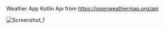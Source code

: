 
Weather App Kotlin
Apı from https://openweathermap.org/api


![Screenshot_1](https://github.com/rasitmelihdincer/WeatherAppKotlin/assets/118563350/abdcec5d-f123-4aee-9434-cfd42e76f69f)
